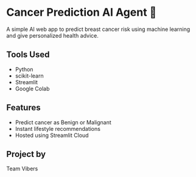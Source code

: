 # Cancer Prediction AI Agent 🧬

A simple AI web app to predict breast cancer risk using machine learning and give personalized health advice.

## Tools Used
- Python
- scikit-learn
- Streamlit
- Google Colab

## Features
- Predict cancer as Benign or Malignant
- Instant lifestyle recommendations
- Hosted using Streamlit Cloud

## Project by
Team Vibers
